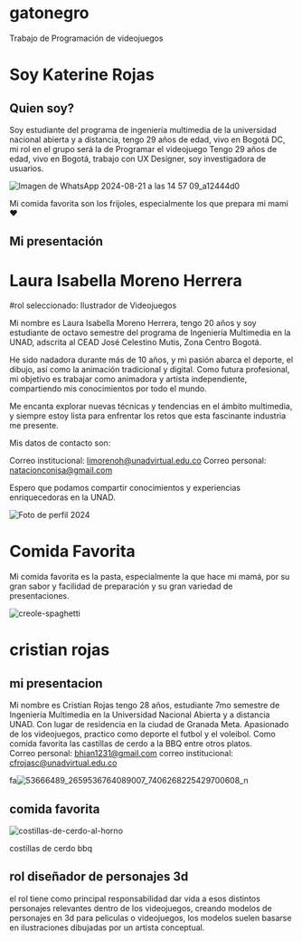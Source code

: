 # gatonegro
Trabajo de Programación de videojuegos

# Soy Katerine Rojas
## Quien soy?
Soy estudiante del programa de ingeniería multimedia de la universidad nacional abierta y a distancia, tengo 29 años de edad, vivo en Bogotá DC, mi rol en el grupo será la de Programar el videojuego
Tengo 29 años de edad, vivo en Bogotá, trabajo con UX Designer, soy investigadora de usuarios.

![Imagen de WhatsApp 2024-08-21 a las 14 57 09_a12444d0](https://github.com/user-attachments/assets/9aff632a-faf2-4a96-891b-507d9f9d4cc6)

Mi comida favorita son los frijoles, especialmente los que prepara mi mami ♥

## Mi presentación
# Laura Isabella Moreno Herrera

#rol seleccionado: Ilustrador de Videojuegos

Mi nombre es Laura Isabella Moreno Herrera, tengo 20 años y soy estudiante de octavo semestre del programa de Ingeniería Multimedia en la UNAD, adscrita al CEAD José Celestino Mutis, Zona Centro Bogotá.

He sido nadadora durante más de 10 años, y mi pasión abarca el deporte, el dibujo, así como la animación tradicional y digital. Como futura profesional, mi objetivo es trabajar como animadora y artista independiente, compartiendo mis conocimientos por todo el mundo.

Me encanta explorar nuevas técnicas y tendencias en el ámbito multimedia, y siempre estoy lista para enfrentar los retos que esta fascinante industria me presente.

Mis datos de contacto son:

Correo institucional: limorenoh@unadvirtual.edu.co
Correo personal: natacionconisa@gmail.com

Espero que podamos compartir conocimientos y experiencias enriquecedoras en la UNAD.

![Foto de perfil 2024](https://github.com/user-attachments/assets/db099776-0207-4458-82bd-902ed95d9c2c)

# Comida Favorita

Mi comida favorita es la pasta, especialmente la que hace mi mamá, por su gran sabor y facilidad de preparación y su gran variedad de presentaciones.

![creole-spaghetti](https://github.com/user-attachments/assets/7d495dc6-95ca-4b8a-8ced-82a059f56655)

# cristian rojas
## mi presentacion

Mi nombre es Cristian Rojas tengo 28 años, estudiante 7mo semestre de Ingeniería Multimedia en la Universidad Nacional Abierta y a distancia UNAD. Con lugar de residencia en la ciudad de Granada Meta. Apasionado de los videojuegos, practico como deporte el futbol y el voleibol. Como comida favorita las castillas de cerdo a la BBQ entre otros platos.  
Correo personal: 
bhian1231@gmail.com correo institucional: cfrojasc@unadvirtual.edu.co 

fa![53666489_2659536764089007_7406268225429700608_n](https://github.com/user-attachments/assets/fe21d973-b7a4-45b8-8dfa-9d31798ea89b)

## comida favorita 

![costillas-de-cerdo-al-horno](https://github.com/user-attachments/assets/96173b7a-e6fb-49d9-a5cb-0f012f195a42)

costillas de cerdo bbq
## rol diseñador de personajes 3d
el rol tiene como principal responsabilidad dar vida a esos distintos personajes relevantes dentro de los videojuegos, creando modelos de personajes en 3d 
para peliculas o videojuegos, los modelos suelen basarse en ilustraciones dibujadas por un artista conceptual. 
